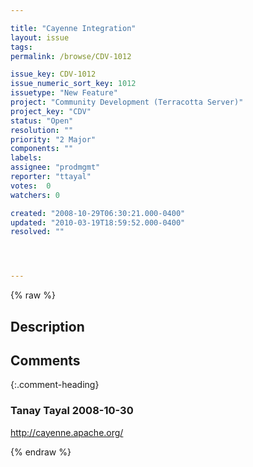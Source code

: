 ```yaml
---

title: "Cayenne Integration"
layout: issue
tags: 
permalink: /browse/CDV-1012

issue_key: CDV-1012
issue_numeric_sort_key: 1012
issuetype: "New Feature"
project: "Community Development (Terracotta Server)"
project_key: "CDV"
status: "Open"
resolution: ""
priority: "2 Major"
components: ""
labels: 
assignee: "prodmgmt"
reporter: "ttayal"
votes:  0
watchers: 0

created: "2008-10-29T06:30:21.000-0400"
updated: "2010-03-19T18:59:52.000-0400"
resolved: ""




---
```


{% raw %}

## Description

<div markdown="1" class="description">



</div>

## Comments


{:.comment-heading}
### **Tanay Tayal** <span class="date">2008-10-30</span>

<div markdown="1" class="comment">

http://cayenne.apache.org/

</div>



{% endraw %}
